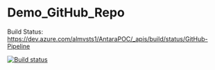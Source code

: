 # Demo_GitHub_Repo


Build Status:
https://dev.azure.com/almvsts1/AntaraPOC/_apis/build/status/GitHub-Pipeline



[![Build status](https://dev.azure.com/almvsts1/AntaraPOC/_apis/build/status/GitHub-Pipeline)](https://dev.azure.com/almvsts1/AntaraPOC/_build/latest?definitionId=350)


